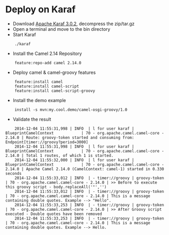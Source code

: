 # Deploy on Karaf

* Download [Apache Karaf 3.0.2](http://www.apache.org/dyn/closer.cgi/karaf/3.0.2/apache-karaf-3.0.2.tar.gz), decompress the zip/tar.gz
* Open a terminal and move to the bin directory
* Start Karaf
```
    ./karaf
```    
* Install the Camel 2.14 Repository
```    
    feature:repo-add camel 2.14.0
```    
* Deploy camel & camel-groovy features
```    
    feature:install camel
    feature:install camel-script
    feature:install camel-script-groovy
```    
* Install the demo example
```    
    install -s mvn:my.cool.demo/camel-osgi-groovy/1.0
``` 
   
* Validate the result
```
    2014-12-04 11:55:31,998 | INFO  | l for user karaf | BlueprintCamelContext            | 70 - org.apache.camel.camel-core - 2.14.0 | Route: groovy-token started and consuming from: Endpoint[timer://groovy?period=3000]
    2014-12-04 11:55:31,998 | INFO  | l for user karaf | BlueprintCamelContext            | 70 - org.apache.camel.camel-core - 2.14.0 | Total 1 routes, of which 1 is started.
    2014-12-04 11:55:32,000 | INFO  | l for user karaf | BlueprintCamelContext            | 70 - org.apache.camel.camel-core - 2.14.0 | Apache Camel 2.14.0 (CamelContext: camel-1) started in 0.330 seconds
    2014-12-04 11:55:33,012 | INFO  | - timer://groovy | groovy-token                     | 70 - org.apache.camel.camel-core - 2.14.0 | >> Before to execute this groovy script - body.replaceAll('"','')
    2014-12-04 11:55:33,012 | INFO  | - timer://groovy | groovy-token                     | 70 - org.apache.camel.camel-core - 2.14.0 | This is a message containing double quotes. Example --> "Hello".
    2014-12-04 11:55:33,253 | INFO  | - timer://groovy | groovy-token                     | 70 - org.apache.camel.camel-core - 2.14.0 | >> After Groovy script executed - Double quotes have been removed
    2014-12-04 11:55:33,253 | INFO  | - timer://groovy | groovy-token                     | 70 - org.apache.camel.camel-core - 2.14.0 | This is a message containing double quotes. Example --> Hello.
```    
    
